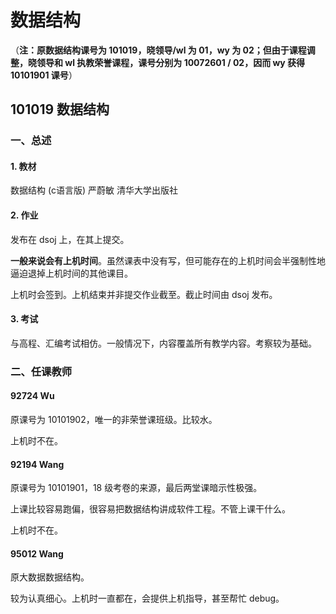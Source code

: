 # 数据结构

（**注：原数据结构课号为 101019，晓领导/wl 为 01，wy 为 02；但由于课程调整，晓领导和 wl 执教荣誉课程，课号分别为 10072601 / 02，因而 wy 获得 10101901 课号**）

## 101019 数据结构

### 一、总述

#### 1. 教材

数据结构 (c语言版)  严蔚敏 清华大学出版社

#### 2. 作业

发布在 dsoj 上，在其上提交。

**一般来说会有上机时间**。虽然课表中没有写，但可能存在的上机时间会半强制性地逼迫退掉上机时间的其他课目。

上机时会签到。上机结束并非提交作业截至。截止时间由 dsoj 发布。

#### 3. 考试

与高程、汇编考试相仿。一般情况下，内容覆盖所有教学内容。考察较为基础。

### 二、任课教师

#### 92724 Wu

原课号为 10101902，唯一的非荣誉课班级。比较水。

上机时不在。

#### 92194 Wang

原课号为 10101901，18 级考卷的来源，最后两堂课暗示性极强。

上课比较容易跑偏，很容易把数据结构讲成软件工程。不管上课干什么。

上机时不在。

#### 95012 Wang

原大数据数据结构。

较为认真细心。上机时一直都在，会提供上机指导，甚至帮忙 debug。
